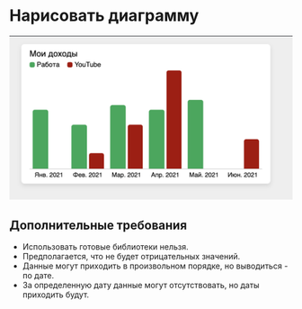 # Нарисовать диаграмму

![Целевое приложение](./public/target.png "Итог")

## Дополнительные требования

* Использовать готовые библиотеки нельзя.
* Предполагается, что не будет отрицательных значений.
* Данные могут приходить в произвольном порядке, но выводиться - по дате.
* За определенную дату данные могут отсутствовать, но даты приходить будут.
